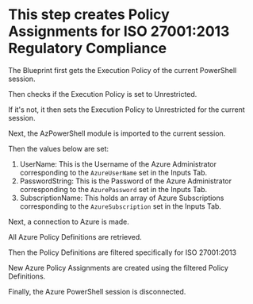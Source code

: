 # This step creates Policy Assignments for ISO 27001:2013 Regulatory Compliance

The Blueprint first gets the Execution Policy of the current PowerShell session.

Then checks if the Execution Policy is set to Unrestricted.

If it's not, it then sets the Execution Policy to Unrestricted for the current session.

Next, the AzPowerShell module is imported to the current session.

Then the values below are set:

1. UserName: This is the Username of the Azure Administrator corresponding to the `AzureUserName` set in the Inputs Tab.
1. PasswordString: This is the Password of the Azure Administrator corresponding to the `AzurePassword` set in the Inputs Tab.
1. SubscriptionName: This holds an array of Azure Subscriptions corresponding to the `AzureSubscription` set in the Inputs Tab.

Next, a connection to Azure is made.

All Azure Policy Definitions are retrieved.

Then the Policy Definitions are filtered specifically for ISO 27001:2013

New Azure Policy Assignments are created using the filtered Policy Definitions.

Finally, the Azure PowerShell session is disconnected.
